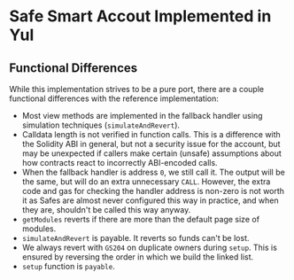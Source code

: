 # Safe Smart Accout Implemented in Yul

## Functional Differences

While this implementation strives to be a pure port, there are a couple
functional differences with the reference implementation:

- Most view methods are implemented in the fallback handler using simulation
  techniques (`simulateAndRevert`).
- Calldata length is not verified in function calls. This is a difference with
  the Solidity ABI in general, but not a security issue for the account, but may
  be unexpected if callers make certain (unsafe) assumptions about how contracts
  react to incorrectly ABI-encoded calls.
- When the fallback handler is address `0`, we still call it. The output will be
  the same, but will do an extra unnecessary `CALL`. However, the extra code and
  gas for checking the handler address is non-zero is not worth it as Safes are
  almost never configured this way in practice, and when they are, shouldn't be
  called this way anyway.
- `getModules` reverts if there are more than the default page size of modules.
- `simulateAndRevert` is payable. It reverts so funds can't be lost.
- We always revert with `GS204` on duplicate owners during `setup`. This is
  ensured by reversing the order in which we build the linked list.
- `setup` function is `payable`.
